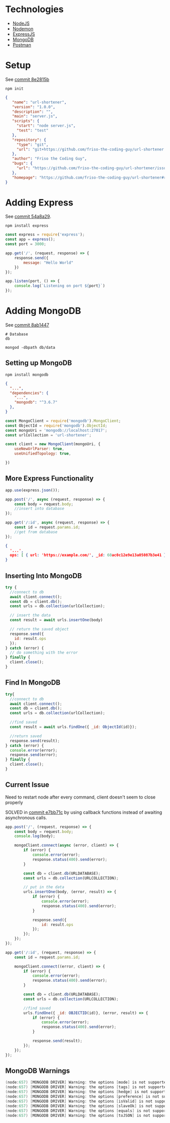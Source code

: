 # Technologies

* [NodeJS](https://nodejs.org/en/)
* [Nodemon](https://nodemon.io)
* [ExpressJS](http://expressjs.com)
* [MongoDB](https://www.mongodb.com)
* [Postman](https://www.postman.com)


# Setup
See [commit 8e2815b](https://github.com/friso-the-coding-guy/url-shortener/commit/8e2815bdb2447ed37886b70d14a64f30c58e09d2)

`npm init`

```json
{
   "name": "url-shortener",
   "version": "1.0.0",
   "description": "",
   "main": "server.js",
   "scripts": {
     "start": "node server.js",
     "test": "test"
   },
   "repository": {
     "type": "git",
     "url": "git+https://github.com/friso-the-coding-guy/url-shortener.git"
   },
   "author": "Friso the Coding Guy",
   "bugs": {
     "url": "https://github.com/friso-the-coding-guy/url-shortener/issues"
   },
   "homepage": "https://github.com/friso-the-coding-guy/url-shortener#readme"
}
```

# Adding Express
See [commit 54a8a29](https://github.com/friso-the-coding-guy/url-shortener/commit/54a8a296a9a987cb5a6d6dcb5ab49657a41069e8).

`npm install express`

```javascript
const express = require('express');
const app = express();
const port = 3000;

app.get('/', (request, response) => {
    response.send({
        message: "Hello World"
    })
});

app.listen(port, () => {
    console.log(`Listening on port ${port}`)
});
```

# Adding MongoDB
See [commit 8ab1447](https://github.com/friso-the-coding-guy/url-shortener/commit/8ab1447596fbc431d451ec6d9d0dd964ebf2c169)


```gitignore
# Database
db 
```

`mongod -dbpath db/data`

## Setting up MongoDB
`npm install mongodb`

```json
{
  "...",
  "dependencies": {
    "...",
    "mongodb": "^3.6.7"
  },
}
```

```javascript
const MongoClient = require('mongodb').MongoClient;
const ObjectId = require('mongodb').ObjectId;
const mongoUri = 'mongodb://localhost:27017';
const urlCollection = 'url-shortener';

const client = new MongoClient(mongoUri, {
    useNewUrlParser: true,
    useUnifiedTopology: true,

})
```


## More Express Functionality

```javascript
app.use(express.json());

app.post('/', async (request, response) => {
    const body = request.body;
    //insert into database
});

app.get('/:id', async (request, response) => {
    const id = request.params.id;
    //get from database
});
```

```json
{
  '...',
  ops: [ { url: 'https://example.com/', _id: 60ac0c12e9e13a05087b3e41 } ],
}
```

## Inserting Into MongoDB
```javascript
try {
  //connect to db
  await client.connect();
  const db = client.db();
  const urls = db.collection(urlCollection);

  // insert the data
  const result = await urls.insertOne(body)

  // return the saved object
  response.send({
    id: result.ops
  });
} catch (error) {
  // do something with the error
} finally {
  client.close();
}
```

## Find In MongoDB

```javascript
try{
  //connect to db
  await client.connect();
  const db = client.db();
  const urls = db.collection(urlCollection);

  //find saved 
  const result = await urls.findOne({ _id: ObjectId(id)});

  //return saved
  response.send(result);
} catch (error) {
  console.error(error);
  response.send(error);
} finally {
  client.close();
}
```

## Current Issue
Need to restart node after every command, client doesn't seem to close properly

SOLVED in [commit e7bb71c](https://github.com/friso-the-coding-guy/url-shortener/commit/e7bb71ce4606b78b763eec86c1c73c03041ca1f3) by using callback functions instead of awaiting asynchronous calls.

```javascript
app.post('/', (request, response) => {
    const body = request.body;
    console.log(body);

    mongoClient.connect(async (error, client) => {
        if (error) {
            console.error(error);
            response.status(400).send(error);
        }

        const db = client.db(URLDATABASE);
        const urls = db.collection(URLCOLLECTION);

        // put in the data
        urls.insertOne(body, (error, result) => {
            if (error) {
                console.error(error);
                response.status(400).send(error);
            }

            response.send({
                id: result.ops
            });
        });
    });
});

app.get('/:id', (request, response) => {
    const id = request.params.id;

    mongoClient.connect((error, client) => {
        if (error) {
            console.error(error);
            response.status(400).send(error);
        }

        const db = client.db(URLDATABASE);
        const urls = db.collection(URLCOLLECTION);

        //find saved 
        urls.findOne({ _id: OBJECTID(id)}, (error, result) => {
            if (error) {
                console.error(error);
                response.status(400).send(error);
            }

            response.send(result);
        });
    });
});
```

## MongoDB Warnings
```powershell
(node:657) [MONGODB DRIVER] Warning: the options [mode] is not supported
(node:657) [MONGODB DRIVER] Warning: the options [tags] is not supported
(node:657) [MONGODB DRIVER] Warning: the options [hedge] is not supported
(node:657) [MONGODB DRIVER] Warning: the options [preference] is not supported
(node:657) [MONGODB DRIVER] Warning: the options [isValid] is not supported
(node:657) [MONGODB DRIVER] Warning: the options [slaveOk] is not supported
(node:657) [MONGODB DRIVER] Warning: the options [equals] is not supported
(node:657) [MONGODB DRIVER] Warning: the options [toJSON] is not supported
```

